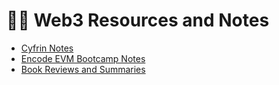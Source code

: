 # 🚀🧪 Web3 Resources and Notes

- [Cyfrin Notes](./cyfrin/README.md)
- [Encode EVM Bootcamp Notes](#)
- [Book Reviews and Summaries](#)
